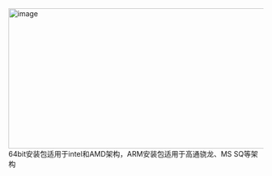 <img width="1249" height="278" alt="image" src="https://github.com/user-attachments/assets/6b24894e-e268-4bab-b1cd-44652863d5b5" />
64bit安装包适用于intel和AMD架构，ARM安装包适用于高通骁龙、MS SQ等架构<br>

